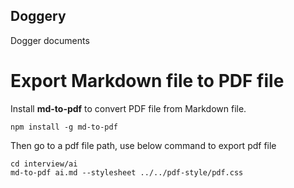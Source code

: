 Doggery
--

Dogger documents

# Export Markdown file to PDF file
Install **md-to-pdf** to convert PDF file from Markdown file.
```commandline
npm install -g md-to-pdf
```

Then go to a pdf file path, use below command to export pdf file
```commandline
cd interview/ai
md-to-pdf ai.md --stylesheet ../../pdf-style/pdf.css
```